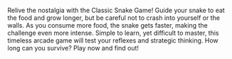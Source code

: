 Relive the nostalgia with the Classic Snake Game! Guide your snake to eat the food and grow longer, but be careful not to crash into yourself or the walls. As you consume more food, the snake gets faster, making the challenge even more intense. Simple to learn, yet difficult to master, this timeless arcade game will test your reflexes and strategic thinking. How long can you survive? Play now and find out!
